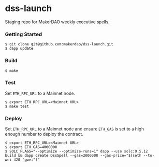 # dss-launch

Staging repo for MakerDAO weekly executive spells.

### Getting Started

```
$ git clone git@github.com:makerdao/dss-launch.git
$ dapp update
```

### Build

```
$ make
```

### Test

Set `ETH_RPC_URL` to a Mainnet node.

```
$ export ETH_RPC_URL=<Mainnet URL>
$ make test
```

### Deploy

Set `ETH_RPC_URL` to a Mainnet node and ensure `ETH_GAS` is set to a high enough number to deploy the contract.

```
$ export ETH_RPC_URL=<Mainnet URL>
$ export ETH_GAS=4000000
$ SOLC_FLAGS="--optimize --optimize-runs=1" dapp --use solc:0.5.12 build && dapp create DssSpell --gas=2000000 --gas-price="$(seth --to-wei 420 "gwei")"

```
